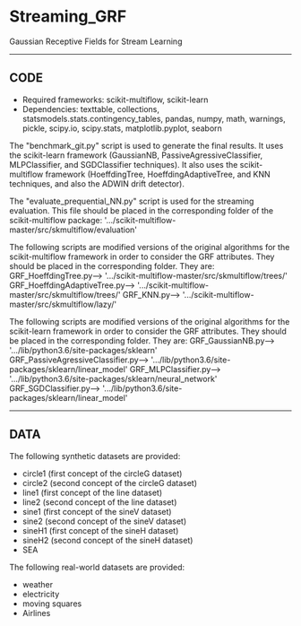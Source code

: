 # Streaming_GRF
Gaussian Receptive Fields for Stream Learning 

--------
CODE
--------
- Required frameworks: scikit-multiflow, scikit-learn
- Dependencies: texttable, collections, statsmodels.stats.contingency_tables, pandas, numpy, math, warnings, pickle, scipy.io, scipy.stats, matplotlib.pyplot, seaborn 

The "benchmark_git.py" script is used to generate the final results. It uses the scikit-learn framework (GaussianNB, PassiveAgressiveClassifier, MLPClassifier, and SGDClassifier techniques). It also uses the scikit-multiflow framework (HoeffdingTree, HoeffdingAdaptiveTree, and KNN techniques, and also the ADWIN drift detector).

The "evaluate_prequential_NN.py" script is used for the streaming evaluation. This file should be placed in the corresponding folder of the scikit-multiflow package: '.../scikit-multiflow-master/src/skmultiflow/evaluation'

The following scripts are modified versions of the original algorithms for the scikit-multiflow framework in order to consider the GRF attributes. They should be placed in the corresponding folder. They are: 
GRF_HoeffdingTree.py--> '.../scikit-multiflow-master/src/skmultiflow/trees/'
GRF_HoeffdingAdaptiveTree.py--> '.../scikit-multiflow-master/src/skmultiflow/trees/'
GRF_KNN.py--> '.../scikit-multiflow-master/src/skmultiflow/lazy/'

The following scripts are modified versions of the original algorithms for the scikit-learn framework in order to consider the GRF attributes. They should be placed in the corresponding folder. They are: 
GRF_GaussianNB.py--> '.../lib/python3.6/site-packages/sklearn'
GRF_PassiveAgressiveClassifier.py--> '.../lib/python3.6/site-packages/sklearn/linear_model'
GRF_MLPClassifier.py--> '.../lib/python3.6/site-packages/sklearn/neural_network'
GRF_SGDClassifier.py--> '.../lib/python3.6/site-packages/sklearn/linear_model'

--------
DATA
--------

The following synthetic datasets are provided:
- circle1 (first concept of the circleG dataset)
- circle2 (second concept of the circleG dataset)
- line1 (first concept of the line dataset)
- line2 (second concept of the line dataset)
- sine1 (first concept of the sineV dataset)
- sine2 (second concept of the sineV dataset)
- sineH1 (first concept of the sineH dataset)
- sineH2 (second concept of the sineH dataset)
- SEA

The following real-world datasets are provided:
- weather
- electricity
- moving squares
- Airlines
